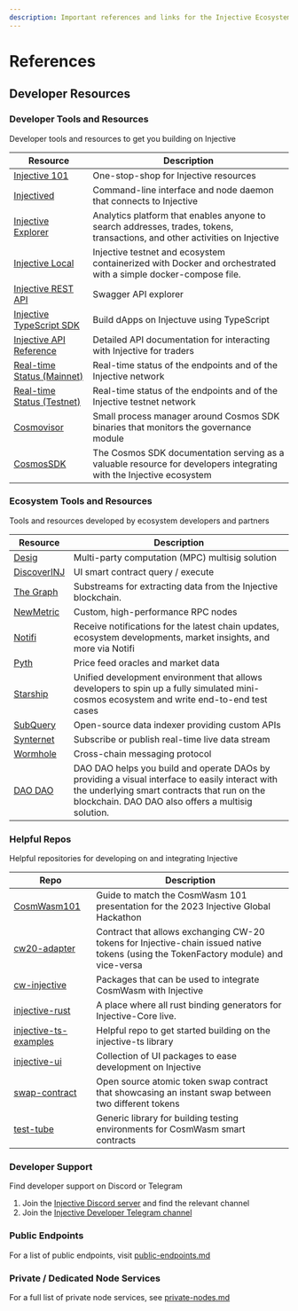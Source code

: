 ```yaml
---
description: Important references and links for the Injective Ecosystem
---
```


# References

## Developer Resources

### Developer Tools and Resources

Developer tools and resources to get you building on Injective

| **Resource**                                                                                  | **Description**                                                                                                             |
| --------------------------------------------------------------------------------------------- | --------------------------------------------------------------------------------------------------------------------------- |
| [Injective 101](https://injective.notion.site/Injective-101-589dedc4c9c04531aae503dbb235d443) | One-stop-shop for Injective resources                                                                                       |
| [Injectived](toolkits/injectived/)                                                            | Command-line interface and node daemon that connects to Injective                                                           |
| [Injective Explorer](https://explorer.injective.network/)                                     | Analytics platform that enables anyone to search addresses, trades, tokens, transactions, and other activities on Injective |
| [Injective Local](https://github.com/InjectiveLabs/injective-local)                           | Injective testnet and ecosystem containerized with Docker and orchestrated with a simple docker-compose file.               |
| [Injective REST API](https://lcd.injective.network/swagger/)                                  | Swagger API explorer                                                                                                        |
| [Injective TypeScript SDK](https://docs.ts.injective.network)                                 | Build dApps on Injectuve using TypeScript                                                                                   |
| [Injective API Reference](https://api.injective.exchange)                                     | Detailed API documentation for interacting with Injective for traders                                                       |
| [Real-time Status (Mainnet)](https://status.injective.network/)                               | Real-time status of the endpoints and of the Injective network                                                              |
| [Real-time Status (Testnet)](https://testnet.status.injective.network)                        | Real-time status of the endpoints and of the Injective testnet network                                                      |
| [Cosmovisor](nodes/validators/cosmosvisor.md)                                                 | Small process manager around Cosmos SDK binaries that monitors the governance module                                        |
| [CosmosSDK](https://docs.cosmos.network/v0.52/build)                                          | The Cosmos SDK documentation serving as a valuable resource for developers integrating with the Injective ecosystem         |

### Ecosystem Tools and Resources

Tools and resources developed by ecosystem developers and partners

| **Resource**                                                                                       | **Description**                                                                                                                                                                                      |
| -------------------------------------------------------------------------------------------------- | ---------------------------------------------------------------------------------------------------------------------------------------------------------------------------------------------------- |
| [Desig](https://desig.io/)                                                                         | Multi-party computation (MPC) multisig solution                                                                                                                                                      |
| [DiscoverINJ](https://alpha.discoverinj.com/console)                                               | UI smart contract query / execute                                                                                                                                                                    |
| [The Graph](https://substreams.streamingfast.io/intro-injective)                                   | Substreams for extracting data from the Injective blockchain.                                                                                                                                        |
| [NewMetric](https://app.newmetric.xyz/)                                                            | Custom, high-performance RPC nodes                                                                                                                                                                   |
| [Notifi](https://injective.com/notifications/)                                                     | Receive notifications for the latest chain updates, ecosystem developments, market insights, and more via Notifi                                                                                     |
| [Pyth](https://docs.pyth.network/home)                                                             | Price feed oracles and market data                                                                                                                                                                   |
| [Starship](https://docs.cosmology.zone/starship)                                                   | Unified development environment that allows developers to spin up a fully simulated mini-cosmos ecosystem and write end-to-end test cases                                                            |
| [SubQuery](https://github.com/subquery/cosmos-subql-starter/tree/main/Injective/injective-starter) | Open-source data indexer providing custom APIs                                                                                                                                                       |
| [Synternet](https://docs.synternet.com/build/data-layer/developer-portal/subscribe-to-streams)     | Subscribe or publish real-time live data stream                                                                                                                                                      |
| [Wormhole](https://docs.wormhole.com/wormhole)                                                     | Cross-chain messaging protocol                                                                                                                                                                       |
| [DAO DAO](https://daodao.zone/dao/injective)                                                       | DAO DAO helps you build and operate DAOs by providing a visual interface to easily interact with the underlying smart contracts that run on the blockchain. DAO DAO also offers a multisig solution. |

### Helpful Repos

Helpful repositories for developing on and integrating Injective

| **Repo**                                                                                         | **Description**                                                                                                                      |
| ------------------------------------------------------------------------------------------------ | ------------------------------------------------------------------------------------------------------------------------------------ |
| [CosmWasm101](https://github.com/InjectiveLabs/CosmWasm101)                                      | Guide to match the CosmWasm 101 presentation for the 2023 Injective Global Hackathon                                                 |
| [cw20-adapter](https://github.com/InjectiveLabs/cw20-adapter/tree/master/contracts/cw20-adapter) | Contract that allows exchanging CW-20 tokens for Injective-chain issued native tokens (using the TokenFactory module) and vice-versa |
| [cw-injective](https://github.com/InjectiveLabs/cw-injective)                                    | Packages that can be used to integrate CosmWasm with Injective                                                                       |
| [injective-rust](https://github.com/InjectiveLabs/injective-rust)                                | A place where all rust binding generators for Injective-Core live.                                                                   |
| [injective-ts-examples](https://github.com/InjectiveLabs/injective-ts-examples)                  | Helpful repo to get started building on the injective-ts library                                                                     |
| [injective-ui](https://github.com/InjectiveLabs/injective-ui)                                    | Collection of UI packages to ease development on Injective                                                                           |
| [swap-contract](https://github.com/InjectiveLabs/swap-contract)                                  | Open source atomic token swap contract that showcasing an instant swap between two different tokens                                  |
| [test-tube](https://github.com/injectiveLabs/test-tube)                                          | Generic library for building testing environments for CosmWasm smart contracts                                                       |

### Developer Support

Find developer support on Discord or Telegram

1. Join the [Injective Discord server](https://discord.gg/injective) and find the relevant channel
2. Join the [Injective Developer Telegram channel](https://t.me/+qorn-J06fzA0YTZl)

### Public Endpoints

For a list of public endpoints, visit [public-endpoints.md](nodes/public-endpoints.md "mention")

### Private / Dedicated Node Services

For a full list of private node services, see [private-nodes.md](nodes/private-nodes.md "mention")
